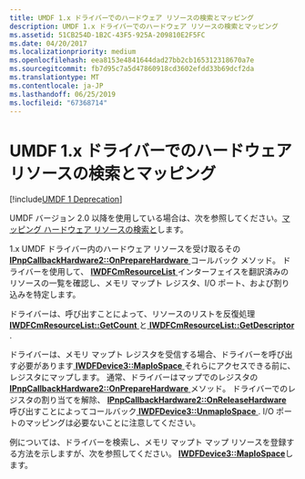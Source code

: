 ```yaml
---
title: UMDF 1.x ドライバーでのハードウェア リソースの検索とマッピング
description: UMDF 1.x ドライバーでのハードウェア リソースの検索とマッピング
ms.assetid: 51CB254D-1B2C-43F5-925A-209810E2F5FC
ms.date: 04/20/2017
ms.localizationpriority: medium
ms.openlocfilehash: eea8153e4841644dad27bb2cb165312318670a7e
ms.sourcegitcommit: fb7d95c7a5d47860918cd3602efdd33b69dcf2da
ms.translationtype: MT
ms.contentlocale: ja-JP
ms.lasthandoff: 06/25/2019
ms.locfileid: "67368714"
---
```

# <a name="finding-and-mapping-hardware-resources-in-umdf-1x-drivers"></a>UMDF 1.x ドライバーでのハードウェア リソースの検索とマッピング


[!include[UMDF 1 Deprecation](../umdf-1-deprecation.md)]

UMDF バージョン 2.0 以降を使用している場合は、次を参照してください。[マッピング ハードウェア リソースの検索と](finding-and-mapping-hardware-resources.md)します。

1\.x UMDF ドライバー内のハードウェア リソースを受け取るその[ **IPnpCallbackHardware2::OnPrepareHardware** ](https://docs.microsoft.com/windows-hardware/drivers/ddi/content/wudfddi/nf-wudfddi-ipnpcallbackhardware2-onpreparehardware)コールバック メソッド。 ドライバーを使用して、 [ **IWDFCmResourceList** ](https://docs.microsoft.com/windows-hardware/drivers/ddi/content/wudfddi/nn-wudfddi-iwdfcmresourcelist)インターフェイスを翻訳済みのリソースの一覧を確認し、メモリ マップト レジスタ、I/O ポート、および割り込みを特定します。

ドライバーは、呼び出すことによって、リソースのリストを反復処理[ **IWDFCmResourceList::GetCount** ](https://docs.microsoft.com/windows-hardware/drivers/ddi/content/wudfddi/nf-wudfddi-iwdfcmresourcelist-getcount)と[ **IWDFCmResourceList::GetDescriptor** ](https://docs.microsoft.com/windows-hardware/drivers/ddi/content/wudfddi/nf-wudfddi-iwdfcmresourcelist-getdescriptor).

ドライバーは、メモリ マップト レジスタを受信する場合、ドライバーを呼び出す必要があります[ **IWDFDevice3::MapIoSpace** ](https://docs.microsoft.com/windows-hardware/drivers/ddi/content/wudfddi/nf-wudfddi-iwdfdevice3-mapiospace)それらにアクセスできる前に、レジスタにマップします。 通常、ドライバーはマップでのレジスタの[ **IPnpCallbackHardware2::OnPrepareHardware** ](https://docs.microsoft.com/windows-hardware/drivers/ddi/content/wudfddi/nf-wudfddi-ipnpcallbackhardware2-onpreparehardware)メソッド。 ドライバーでのレジスタの割り当てを解除、 [ **IPnpCallbackHardware2::OnReleaseHardware** ](https://docs.microsoft.com/windows-hardware/drivers/ddi/content/wudfddi/nf-wudfddi-ipnpcallbackhardware2-onreleasehardware)呼び出すことによってコールバック[ **IWDFDevice3::UnmapIoSpace** ](https://docs.microsoft.com/windows-hardware/drivers/ddi/content/wudfddi/nf-wudfddi-iwdfdevice3-unmapiospace). I/O ポートのマッピングは必要ないことに注意してください。

例については、ドライバーを検索し、メモリ マップト マップ リソースを登録する方法を示しますが、次を参照してください。 [ **IWDFDevice3::MapIoSpace**](https://docs.microsoft.com/windows-hardware/drivers/ddi/content/wudfddi/nf-wudfddi-iwdfdevice3-mapiospace)します。

 

 





